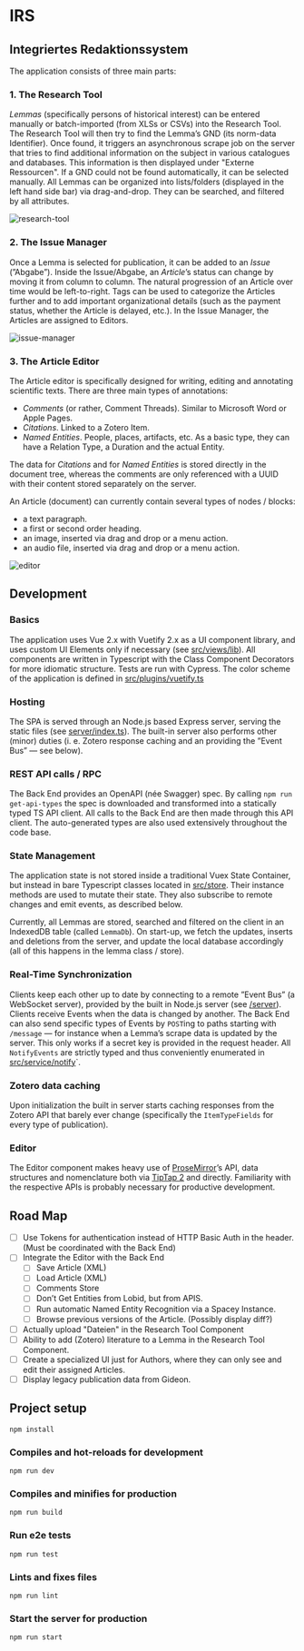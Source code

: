 # IRS

## Integriertes Redaktionssystem

The application consists of three main parts:

### 1. The Research Tool

*Lemmas* (specifically persons of historical interest) can be entered manually or batch-imported (from XLSs or CSVs) into the Research Tool. The Research Tool will then try to find the Lemma’s GND (its norm-data Identifier). Once found, it triggers an asynchronous scrape job on the server that tries to find additional information on the subject in various catalogues and databases. This information is then displayed under "Externe Ressourcen". If a GND could not be found automatically, it can be selected manually. All Lemmas can be organized into lists/folders (displayed in the left hand side bar) via drag-and-drop. They can be searched, and filtered by all attributes.

![research-tool](screenshots/research-tool.png)

### 2. The Issue Manager

Once a Lemma is selected for publication, it can be added to an *Issue* (”Abgabe”). Inside the Issue/Abgabe, an *Article*’s status can change by moving it from column to column. The natural progression of an Article over time would be left-to-right. Tags can be used to categorize the Articles further and to add important organizational details (such as the payment status, whether the Article is delayed, etc.). In the Issue Manager, the Articles are assigned to Editors.

![issue-manager](screenshots/issue-manager.png)

### 3. The Article Editor

The Article editor is specifically designed for writing, editing and annotating scientific texts. There are three main types of annotations:

- *Comments* (or rather, Comment Threads). Similar to Microsoft Word or Apple Pages.
- *Citations*. Linked to a Zotero Item.
- *Named Entities*. People, places, artifacts, etc. As a basic type, they can have a Relation Type, a Duration and the actual Entity.

The data for *Citations* and for *Named Entities* is stored directly in the document tree, whereas the comments are only referenced with a UUID with their content stored separately on the server.

An Article (document) can currently contain several types of nodes / blocks:

- a text paragraph.
- a first or second order heading.
- an image, inserted via drag and drop or a menu action.
- an audio file, inserted via drag and drop or a menu action.

![editor](screenshots/editor.png)

## Development

### Basics

The application uses Vue 2.x with Vuetify 2.x as a UI component library, and uses custom UI Elements only if necessary (see [src/views/lib](src/views/lib)). All components are written in Typescript with the Class Component Decorators for more idiomatic structure. Tests are run with Cypress. The color scheme of the application is defined in [src/plugins/vuetify.ts](src/plugins/vuetify.ts)

### Hosting

The SPA is served through an Node.js based Express server, serving the static files (see [server/index.ts](server/index.ts)). The built-in server also performs other (minor) duties (i. e. Zotero response caching and an providing the ”Event Bus” — see below).

### REST API calls / RPC

The Back End provides an OpenAPI (née Swagger) spec. By calling `npm run get-api-types` the spec is downloaded and transformed into a statically typed TS API client. All calls to the Back End are then made through this API client. The auto-generated types are also used extensively throughout the code base.

### State Management

The application state is not stored inside a traditional Vuex State Container, but instead in bare Typescript classes located in [src/store](src/store). Their instance methods are used to mutate their state. They also subscribe to remote changes and emit events, as described below.

Currently, all Lemmas are stored, searched and filtered on the client in an IndexedDB table (called `LemmaDb`). On start-up, we fetch the updates, inserts and deletions from the server, and update the local database accordingly (all of this happens in the lemma class / store).

### Real-Time Synchronization

Clients keep each other up to date by connecting to a remote ”Event Bus” (a WebSocket server), provided by the built in Node.js server (see [/server](/server/index.ts)). Clients receive Events when the data is changed by another. The Back End can also send specific types of Events by `POST`ing to paths starting with `/message` — for instance when a Lemma’s scrape data is updated by the server. This only works if a secret key is provided in the request header. All `NotifyEvents` are strictly typed and thus conveniently enumerated in [src/service/notify](src/service/notify/notify.ts)`.

### Zotero data caching

Upon initialization the built in server starts caching responses from the Zotero API that barely ever change (specifically the `ItemTypeFields` for every type of publication).

### Editor

The Editor component makes heavy use of [ProseMirror](https://prosemirror.net)’s API, data structures and nomenclature both via [TipTap 2](https://tiptap.dev) and directly. Familiarity with the respective APIs is probably necessary for productive development.

## Road Map

- [ ] Use Tokens for authentication instead of HTTP Basic Auth in the header. (Must be coordinated with the Back End)
- [ ] Integrate the Editor with the Back End
  - [ ] Save Article (XML)
  - [ ] Load Article (XML)
  - [ ] Comments Store
  - [ ] Don’t Get Entities from Lobid, but from APIS.
  - [ ] Run automatic Named Entity Recognition via a Spacey Instance.
  - [ ] Browse previous versions of the Article. (Possibly display diff?)
- [ ] Actually upload "Dateien" in the Research Tool Component
- [ ] Ability to add (Zotero) literature to a Lemma in the Research Tool Component.
- [ ] Create a specialized UI just for Authors, where they can only see and edit their assigned Articles.
- [ ] Display legacy publication data from Gideon.

## Project setup

```
npm install
```

### Compiles and hot-reloads for development

```
npm run dev
```

### Compiles and minifies for production

```
npm run build
```

### Run e2e tests

```
npm run test
```

### Lints and fixes files

```
npm run lint
```

### Start the server for production

```
npm run start
```

